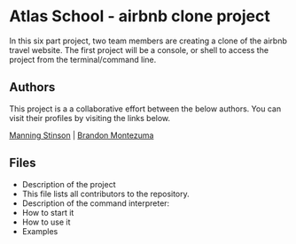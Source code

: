 # Atlas School - airbnb clone project
In this six part project, two team members are creating a clone of the airbnb travel website. The first project will be a console, or shell to access the project from the terminal/command line.

## Authors
This project is a a collaborative effort between the below authors. 
You can visit their profiles by visiting the links below.<br>

[Manning Stinson](https://github.com/manningstinson) |
[Brandon Montezuma](https://github.com/bmontezuma)

## Files

* Description of the project
* This file lists all contributors to the repository.
* Description of the command interpreter:
* How to start it
* How to use it
* Examples
